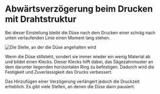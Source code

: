 Abwärtsverzögerung beim Drucken mit Drahtstruktur
====
Bei dieser Einstellung bleibt die Düse nach dem Drucken einer schräg nach unten verlaufenden Linie einen Moment lang stehen.

![Die Stelle, an der die Düse angehalten wird](../../../articles/images/wireframe_bottom_delay.svg)

Wenn die Düse stillsteht, sondert sie immer wieder ein wenig Material ab und bildet einen Klecks. Dieser Klecks hilft dabei, das Sägezahnmuster an dem darunter liegenden horizontalen Ring zu befestigen. Dadurch wird die Festigkeit und Zuverlässigkeit des Drucks verbessert.

Das Hinzufügen einer Verzögerung verlängert jedoch die Druckzeit erheblich. Es gibt viele Stellen, an denen die Düse dann pausiert.